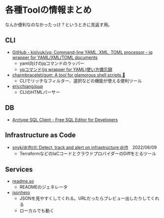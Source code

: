 # 各種Toolの情報まとめ

なんか便利なのなかったっけ？というときに見返す用。

## CLI

- [GitHub - kislyuk/yq: Command-line YAML, XML, TOML processor - jq wrapper for YAML/XML/TOML documents](https://github.com/kislyuk/yq)
  - yaml向けのjqコマンドのラッパー
  - [yqコマンド(jq wrapper for YAML)使い方備忘録](https://zenn.dev/gkz/articles/yq-beginners-guide)
- [charmbracelet/gum: A tool for glamorous shell scripts 🎀](https://github.com/charmbracelet/gum)
  - CLIでリッチなフィルター、選択などの機能が使える便利ツール
- [ericchiang/pup](https://github.com/ericchiang/pup)
  - CLIのHTMLパーサー

## DB

- [Arctype SQL Client - Free SQL Editor for Developers](https://arctype.com/)

## Infrastructure as Code

- [snyk/driftctl: Detect, track and alert on infrastructure drift](https://github.com/snyk/driftctl)　2022/06/09
  - TerraformなどのIaCコードとクラウドプロバイダーのDiffをとるツール

## Services

- [readme.so](https://readme.so/ja/editor)
  - READMEのジェネレータ
- [jsonhero](https://jsonhero.io/)
  - JSONを見やすくしてくれる。URLだったらプレビュー出したりしてくれる
  - ローカルでも動く
